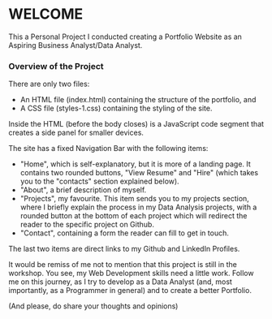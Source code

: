 # WELCOME
This a Personal Project I conducted creating a Portfolio Website as an Aspiring Business Analyst/Data Analyst.

### Overview of the Project
There are only two files:
- An HTML file (index.html) containing the structure of the portfolio, and
- A CSS file (styles-1.css) containing the styling of the site.

Inside the HTML (before the body closes) is a JavaScript code segment that creates a side panel for smaller devices.

The site has a fixed Navigation Bar with the following items:
- "Home", which is self-explanatory, but it is more of a landing page. It contains
two rounded buttons, "View Resume" and "Hire" (which takes you to the "contacts" section
explained below).
- "About", a brief description of myself.
- "Projects", my favourite. This item sends you to my projects section, where I briefly explain
the process in my Data Analysis projects, with a rounded button at the bottom of each project
which will redirect the reader to the specific project on Github.
- "Contact", containing a form the reader can fill to get in touch.

The last two items are direct links to my Github and LinkedIn Profiles.

It would be remiss of me not to mention that this project is still in the workshop. You see, my Web Development skills need a little work.
Follow me on this journey, as I try to develop as a Data Analyst (and, most importantly, as a Programmer in general) and to create a better Portfolio.

(And please, do share your thoughts and opinions)
